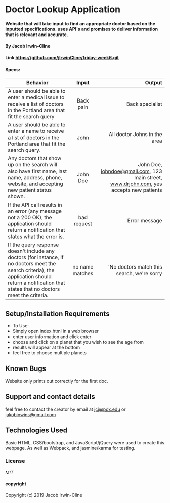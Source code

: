 # Doctor Lookup Application

####  Website that will take input to find an appropriate doctor based on the inputted specifications. uses API's and promises to deliver information that is relevant and accurate.

#### By Jacob Irwin-Cline
#### Link https://github.com/jIrwinCline/friday-week6.git

#### Specs:


| Behavior | Input | Output |
| ------------- |:-------------:| -----:|
A user should be able to enter a medical issue to receive a list of doctors in the Portland area that fit the search query| Back pain| Back specialist|
A user should be able to enter a name to receive a list of doctors in the Portland area that fit the search query.|John|All doctor Johns in the area|
Any doctors that show up on the search will also have first name, last name, address, phone, website, and accepting new patient status shown.| John Doe | John Doe, johndoe@gmail.com, 123 main street, www.drjohn.com, yes accepts new patients|
If the API call results in an error (any message not a 200 OK), the application should return a notification that states what the error is.|bad request|Error message|
If the query response doesn't include any doctors (for instance, if no doctors meet the search criteria), the application should return a notification that states that no doctors meet the criteria. |no name matches| 'No doctors match this search, we're sorry|



## Setup/Installation Requirements

* To Use:
* Simply open index.html in a web browser
* enter user information and click enter                  
* choose and click on a planet that you wish to see the age from
* results will appear at the bottom
* feel free to choose multiple planets


## Known Bugs

Website only prints out correctly for the first doc.

## Support and contact details

feel free to contact the creator by email at jci@pdx.edu or jakobinwins@gmail.com

## Technologies Used

Basic HTML, CSS/bootstrap, and JavaScript/jQuery were used to create this webpage. As well as Webpack, and jasmine/karma for testing.

### License

*MIT*

#### copyright ####

Copyright (c) 2019 Jacob Irwin-Cline
